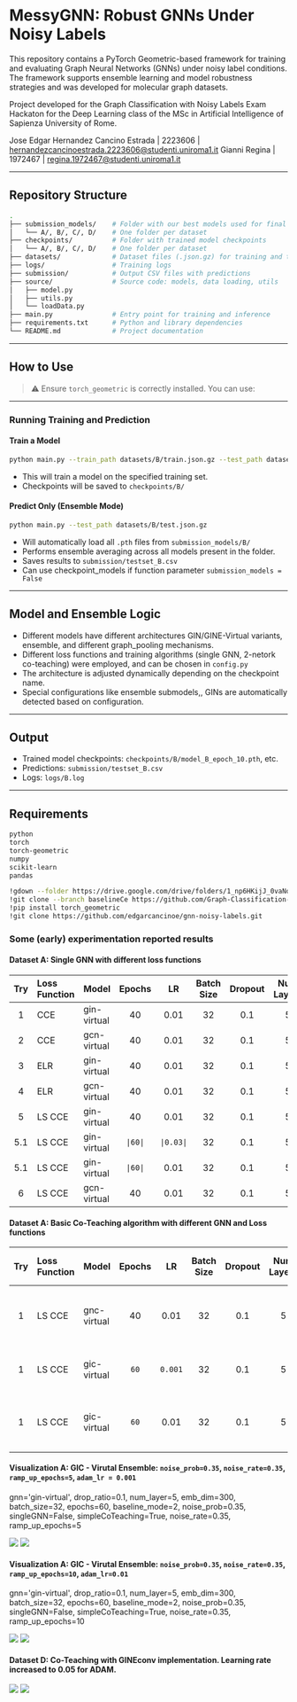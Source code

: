 # MessyGNN: Robust GNNs Under Noisy Labels

This repository contains a PyTorch Geometric-based framework for training and evaluating Graph Neural Networks (GNNs) under noisy label conditions. The framework supports ensemble learning and model robustness strategies and was developed for molecular graph datasets.

Project developed for the Graph Classification with Noisy Labels Exam Hackaton for the Deep Learning class of the MSc in Artificial Intelligence of Sapienza University of Rome.

Jose Edgar Hernandez Cancino Estrada | 2223606 | hernandezcancinoestrada.2223606@studenti.uniroma1.it
Gianni Regina | 1972467 | regina.1972467@studenti.uniroma1.it

---

## Repository Structure

```bash
.
├── submission_models/    # Folder with our best models used for final submission
│   └── A/, B/, C/, D/    # One folder per dataset
├── checkpoints/          # Folder with trained model checkpoints
│   └── A/, B/, C/, D/    # One folder per dataset
├── datasets/             # Dataset files (.json.gz) for training and testing
├── logs/                 # Training logs
├── submission/           # Output CSV files with predictions
├── source/               # Source code: models, data loading, utils
│   ├── model.py
│   ├── utils.py
│   └── loadData.py
├── main.py               # Entry point for training and inference
├── requirements.txt      # Python and library dependencies
└── README.md             # Project documentation
```

---

## How to Use

> ⚠️ Ensure `torch_geometric` is correctly installed. You can use:

---

### Running Training and Prediction

#### Train a Model

```bash
python main.py --train_path datasets/B/train.json.gz --test_path datasets/B/test.json.gz
```

- This will train a model on the specified training set.
- Checkpoints will be saved to `checkpoints/B/`

#### Predict Only (Ensemble Mode)

```bash
python main.py --test_path datasets/B/test.json.gz
```

- Will automatically load all `.pth` files from `submission_models/B/`
- Performs ensemble averaging across all models present in the folder.
- Saves results to `submission/testset_B.csv`
- Can use checkpoint_models if function parameter `submission_models = False`

---

## Model and Ensemble Logic

- Different models have different architectures GIN/GINE-Virtual variants, ensemble, and different graph_pooling mechanisms.
- Different loss functions and training algorithms (single GNN, 2-netork co-teaching) were employed, and can be chosen in `config.py`
- The architecture is adjusted dynamically depending on the checkpoint name.
- Special configurations like ensemble submodels,, GINs are automatically detected based on configuration.

---

## Output

- Trained model checkpoints: `checkpoints/B/model_B_epoch_10.pth`, etc.
- Predictions: `submission/testset_B.csv`
- Logs: `logs/B.log`

---

## Requirements

```bash
python
torch
torch-geometric
numpy
scikit-learn
pandas
```

```bash
!gdown --folder https://drive.google.com/drive/folders/1_np6HKijJ_0vaNoXCrtVo7z79vuCMCO_ -O datasets
!git clone --branch baselineCe https://github.com/Graph-Classification-Noisy-Label/hackaton.git
!pip install torch_geometric
!git clone https://github.com/edgarcancinoe/gnn-noisy-labels.git
```

### Some (early) experimentation reported results


#### Dataset A: Single GNN with different loss functions

| Try | Loss Function | Model        | Epochs | LR | Batch Size | Dropout | Num Layers | Emb Dim | Params |Validation Accuracy |
|:---:|:--------------|:-------------|:------:|:---:|:----------:|:-------:|:----------:|:-------:|:-------------------:|:-------------------:|
| 1 | CCE | gin-virtual | 40 | 0.01 | 32 | 0.1 | 5 | 300 | NA| **0.69**|
| 2 | CCE | gcn-virtual | 40 | 0.01 | 32 | 0.1 | 5 | 300 | NA| **0.62**|
| 3 | ELR|gin-virtual|40| 0.01 | 32 | 0.1 | 5 | 300 | β=0.7, λ=3.0| **0.55** |
| 4 | ELR|gcn-virtual|40| 0.01 | 32 | 0.1 | 5 | 300 |  β=0.7, λ=3.0| **0.57** |
| 5 | LS CCE | gin-virtual| 40 | 0.01  | 32 | 0.1 | 5 | 300 | P=0.2| **0.69** |
| 5.1| LS CCE | gin-virtual| `\|60\|` | `\|0.03\|`  | 32 | 0.1 | 5 | 300 | p=0.2| **0.70** |
| 5.1| LS CCE | gin-virtual| `\|60\|` | 0.01  | 32 | 0.1 | 5 | 300 | `\|p=0.35\|`| **XXXX** |
| 6 | LS CCE | gcn-virtual| 40 | 0.01  | 32 | 0.1 | 5 | 300 | p=0.2| **0.68** |

#### Dataset A: Basic Co-Teaching algorithm with different GNN and Loss functions


| Try | Loss Function | Model        | Epochs | LR | Batch Size | Dropout | Num Layers | Emb Dim | Params |Ensemble Validation Accuracy |
|:---:|:--------------|:-------------|:------:|:---:|:----------:|:-------:|:----------:|:-------:|:-------------------:|:-------------------:|
| 1 | LS CCE | gnc-virtual | 40 | 0.01 | 32 | 0.1 | 5 | 300 |  $p_{}=0.2$ $\:$ $T_k$=10, $\:$ τ = 0.2| **0.66**|
| 1 | LS CCE | gic-virtual | `60` | `0.001` | 32 | 0.1 | 5 | 300 |  $p_{}=$ `0.35` $\:$ $T_k$=`5`, $\:$ τ = `0.35`| **0.66**|
| 1 | LS CCE | gic-virtual | `60` | 0.01 | 32 | 0.1 | 5 | 300 |  $p_{}=$ `0.35` $\:$ $T_k$=10, $\:$ τ = `0.35`| **0.66**|


#### Visualization A: GIC - Virutal Ensemble: `noise_prob=0.35`, `noise_rate=0.35`, `ramp_up_epochs=5`, `adam_lr = 0.001`

gnn='gin-virtual', drop_ratio=0.1, num_layer=5, emb_dim=300, batch_size=32, epochs=60, baseline_mode=2, noise_prob=0.35, singleGNN=False, simpleCoTeaching=True, noise_rate=0.35, ramp_up_epochs=5


![](https://github.com/edgarcancinoe/gnn-noisy-labels/blob/main/img/Visualization%20A%20GIC%20-%20Virutal%20Ensemble.png)
![](https://github.com/edgarcancinoe/gnn-noisy-labels/blob/main/img/loss1.png)


#### Visualization A: GIC - Virutal Ensemble: `noise_prob=0.35`, `noise_rate=0.35`, `ramp_up_epochs=10`, `adam_lr=0.01`

gnn='gin-virtual', drop_ratio=0.1, num_layer=5, emb_dim=300, batch_size=32, epochs=60, baseline_mode=2, noise_prob=0.35, singleGNN=False, simpleCoTeaching=True, noise_rate=0.35, ramp_up_epochs=10

![](https://github.com/edgarcancinoe/gnn-noisy-labels/blob/main/img/Visualization%20A%20GIC%20-%20Virutal%20EnsembleLR0.01.png)
![](https://github.com/edgarcancinoe/gnn-noisy-labels/blob/main/img/loss2.png)

#### Dataset D: Co-Teaching with GINEconv implementation. Learning rate increased to 0.05 for ADAM.
![](https://github.com/edgarcancinoe/gnn-noisy-labels/blob/main/img/trainD.png)
![](https://github.com/edgarcancinoe/gnn-noisy-labels/blob/main/img/valD.png)
